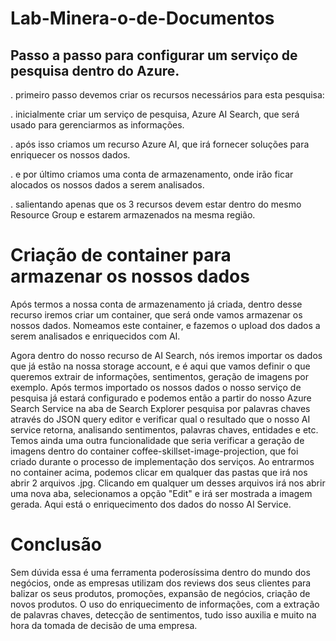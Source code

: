 # Lab-Minera-o-de-Documentos

## Passo a passo para configurar um serviço de pesquisa dentro do Azure. 

   . primeiro passo devemos criar os recursos necessários para esta pesquisa: 
 
   . inicialmente criar um serviço de pesquisa, Azure AI Search, que será usado para gerenciarmos as informações. 
   
   . após isso criamos um recurso Azure AI, que irá fornecer soluções para enriquecer os nossos dados. 

   . e por último criamos uma conta de armazenamento, onde irão ficar alocados os nossos dados a serem analisados. 

   . salientando apenas que os 3 recursos devem estar dentro do mesmo Resource Group e estarem armazenados na mesma região. 

   # Criação de container para armazenar os nossos dados

   Após termos a nossa conta de armazenamento já criada, dentro desse recurso iremos criar um container, que será onde vamos armazenar os nossos dados. Nomeamos este container, e fazemos o upload dos dados a serem analisados e enriquecidos com AI. 

   Agora dentro do nosso recurso de AI Search, nós iremos importar os dados que já estão na nossa storage account, e é aqui que vamos definir o que queremos extrair de informações, sentimentos, geração de imagens por exemplo. Após termos importado os nossos dados o nosso serviço de pesquisa já estará configurado e podemos então a partir do nosso Azure Search Service na aba de Search Explorer pesquisa por palavras chaves através do JSON query editor e verificar qual o resultado que o nosso AI service retorna, analisando sentimentos, palavras chaves, entidades e etc. 
   Temos ainda uma outra funcionalidade que seria verificar a geração de imagens dentro do container coffee-skillset-image-projection, que foi criado durante o processo de implementação dos serviços. Ao entrarmos no container acima, podemos clicar em qualquer das pastas que irá nos abrir 2 arquivos .jpg. Clicando em qualquer um desses arquivos irá nos abrir uma nova aba, selecionamos a opção "Edit" e irá ser mostrada a imagem gerada. Aqui está o enriquecimento dos dados do nosso AI Service. 

   # Conclusão

   Sem dúvida essa é uma ferramenta poderosíssima dentro do mundo dos negócios, onde as empresas utilizam dos reviews dos seus clientes para balizar os seus produtos, promoções, expansão de negócios, criação de novos produtos. O uso do enriquecimento de informações, com a extração de palavras chaves, detecção de sentimentos, tudo isso auxilia e muito na hora da tomada de decisão de uma empresa. 